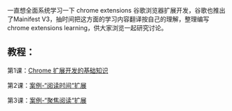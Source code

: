 一直想全面系统学习一下  chrome extensions 谷歌浏览器扩展开发，谷歌也推出了Mainifest V3，抽时间把这方面的学习内容翻译按自己的理解，整理编写chrome extensions learning，供大家浏览一起研究讨论。



## 教程：

第1课：[Chrome 扩展开发的基础知识](https://github.com/justinzm/chrome-extensions-learning/blob/main/01_development_basics)

第2课：[案例-“阅读时间“扩展](https://github.com/justinzm/chrome-extensions-learning/blob/main/02_reading_time)

第3课：[案例-“聚焦阅读“扩展](https://github.com/justinzm/chrome-extensions-learning/blob/main/03_focus_mode)
